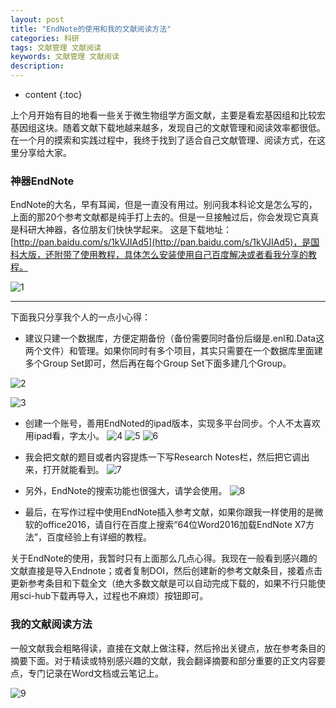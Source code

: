 ```yaml
---
layout: post
title: "EndNote的使用和我的文献阅读方法"
categories: 科研
tags: 文献管理 文献阅读
keywords: 文献管理 文献阅读
description: 
---
```


* content
{:toc}

上个月开始有目的地看一些关于微生物组学方面文献，主要是看宏基因组和比较宏基因组这块。随着文献下载地越来越多，发现自己的文献管理和阅读效率都很低。在一个月的摸索和实践过程中，我终于找到了适合自己文献管理、阅读方式，在这里分享给大家。






### 神器EndNote
EndNote的大名，早有耳闻，但是一直没有用过。别问我本科论文是怎么写的，上面的那20个参考文献都是纯手打上去的。但是一旦接触过后，你会发现它真真是科研大神器，各位朋友们快快学起来。
这是下载地址：[http://pan.baidu.com/s/1kVJIAd5](http://pan.baidu.com/s/1kVJIAd5)，是国科大版，还附带了使用教程，具体怎么安装使用自己百度解决或者看我分享的教程。

![1](http://o7zaxp1i2.bkt.clouddn.com/2d73bdaf-e595-47d6-aa6c-8c5a18c14a82.jpg)

***
下面我只分享我个人的一点小心得：
-  建议只建一个数据库，方便定期备份（备份需要同时备份后缀是.enl和.Data这两个文件）和管理。如果你同时有多个项目，其实只需要在一个数据库里面建多个Group Set即可，然后再在每个Group Set下面多建几个Group。

![2](http://o7zaxp1i2.bkt.clouddn.com/cc0aa675-ff9b-47bf-9f80-a4f784c4e403.png)

![3](http://o7zaxp1i2.bkt.clouddn.com/a878834c-1cc1-4de4-8705-ee1cff0ad9c1.png)

- 创建一个账号，善用EndNoted的ipad版本，实现多平台同步。个人不太喜欢用ipad看，字太小。
![4](http://o7zaxp1i2.bkt.clouddn.com/2e028b11-16e4-4ce2-9382-886dfa472e2a.jpg)
![5](http://o7zaxp1i2.bkt.clouddn.com/7b5592d5-f70e-4b52-b237-0b5ebe881d56.jpg)
![6](http://o7zaxp1i2.bkt.clouddn.com/687a9e42-54c8-4ed4-b6a3-e87b5493e043.jpg)


- 我会把文献的题目或者内容提炼一下写Research Notes栏，然后把它调出来，打开就能看到。
![7](http://o7zaxp1i2.bkt.clouddn.com/980ee4e6-df50-40d9-951e-677ddf737fba.png)

- 另外，EndNote的搜索功能也很强大，请学会使用。
![8](http://o7zaxp1i2.bkt.clouddn.com/830d76f0-237f-446b-963f-4dc511c379c3.png)

- 最后，在写作过程中使用EndNote插入参考文献，如果你跟我一样使用的是微软的office2016，请自行在百度上搜索“64位Word2016加载EndNote X7方法”，百度经验上有详细的教程。

关于EndNote的使用，我暂时只有上面那么几点心得。我现在一般看到感兴趣的文献直接是导入Endnote；或者复制DOI，然后创建新的参考文献条目，接着点击更新参考条目和下载全文（绝大多数文献是可以自动完成下载的，如果不行只能使用sci-hub下载再导入，过程也不麻烦）按钮即可。

### 我的文献阅读方法
一般文献我会粗略得读，直接在文献上做注释，然后拎出关键点，放在参考条目的摘要下面。对于精读或特别感兴趣的文献，我会翻译摘要和部分重要的正文内容要点，专门记录在Word文档或云笔记上。

![9](http://o7zaxp1i2.bkt.clouddn.com/1ca31a45-951a-4a60-8493-6cc1564eb736.png)